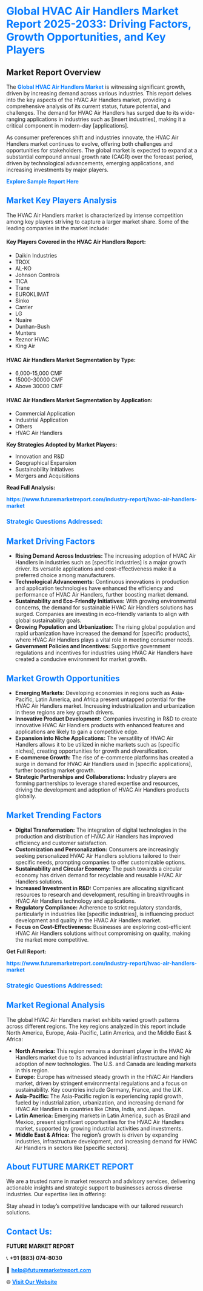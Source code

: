 <h1 style="color: #007BFF;">Global HVAC Air Handlers Market Report 2025-2033: Driving Factors, Growth Opportunities, and Key Players</h1>

<section id="overview">
<h2>Market Report Overview</h2>
<p>The <a href="https://www.futuremarketreport.com/industry-report/hvac-air-handlers-market" style="color: #007BFF; text-decoration: none;"><strong>Global HVAC Air Handlers Market</strong></a> is witnessing significant growth, driven by increasing demand across various industries. This report delves into the key aspects of the HVAC Air Handlers market, providing a comprehensive analysis of its current status, future potential, and challenges. The demand for HVAC Air Handlers has surged due to its wide-ranging applications in industries such as [insert industries], making it a critical component in modern-day [applications].</p>
<p>As consumer preferences shift and industries innovate, the HVAC Air Handlers market continues to evolve, offering both challenges and opportunities for stakeholders. The global market is expected to expand at a substantial compound annual growth rate (CAGR) over the forecast period, driven by technological advancements, emerging applications, and increasing investments by major players.</p>
</section>

<section id="overview">
<p><a href="https://www.futuremarketreport.com/request-sample/reportId=127974" style="color: #007BFF; text-decoration: none;"><strong>Explore Sample Report Here</strong></a></p>
</section>

<section id="key-players">
<h2 style="color: #007BFF;">Market Key Players Analysis</h2>
<p>The HVAC Air Handlers market is characterized by intense competition among key players striving to capture a larger market share. Some of the leading companies in the market include:</p>
<h4>Key Players Covered in the HVAC Air Handlers Report:</h4>
<ul><li>Daikin Industries</li><li>TROX</li><li>AL-KO</li><li>Johnson Controls</li><li>TICA</li><li>Trane</li><li>EUROKLIMAT</li><li>Sinko</li><li>Carrier</li><li>LG</li><li>Nuaire</li><li>Dunhan-Bush</li><li>Munters</li><li>Reznor HVAC</li><li>King Air</li></ul>
<h4>HVAC Air Handlers Market Segmentation by Type:</h4>
<ul><li>6,000-15,000 CMF</li><li>15000-30000 CMF</li><li>Above 30000 CMF</li></ul>

<h4>HVAC Air Handlers Market Segmentation by Application:</h4>
<ul><li>Commercial Application</li><li>Industrial Application</li><li>Others</li><li>HVAC Air Handlers</li></ul>
<p><strong>Key Strategies Adopted by Market Players:</strong></p>
<ul>
<li>Innovation and R&D</li>
<li>Geographical Expansion</li>
<li>Sustainability Initiatives</li>
<li>Mergers and Acquisitions</li>
</ul>
</section>

<section>
<p><strong>Read Full Analysis: </strong></p><a href="https://www.futuremarketreport.com/industry-report/hvac-air-handlers-market" style="color: #007BFF; text-decoration: none;"><strong>https://www.futuremarketreport.com/industry-report/hvac-air-handlers-market</strong></a>
<h3 style="color: #007BFF;">Strategic Questions Addressed:</h3>
</section>

<section id="driving-factors">
<h2 style="color: #007BFF;">Market Driving Factors</h2>
<ul>
<li><strong>Rising Demand Across Industries:</strong> The increasing adoption of HVAC Air Handlers in industries such as [specific industries] is a major growth driver. Its versatile applications and cost-effectiveness make it a preferred choice among manufacturers.</li>
<li><strong>Technological Advancements:</strong> Continuous innovations in production and application technologies have enhanced the efficiency and performance of HVAC Air Handlers, further boosting market demand.</li>
<li><strong>Sustainability and Eco-Friendly Initiatives:</strong> With growing environmental concerns, the demand for sustainable HVAC Air Handlers solutions has surged. Companies are investing in eco-friendly variants to align with global sustainability goals.</li>
<li><strong>Growing Population and Urbanization:</strong> The rising global population and rapid urbanization have increased the demand for [specific products], where HVAC Air Handlers plays a vital role in meeting consumer needs.</li>
<li><strong>Government Policies and Incentives:</strong> Supportive government regulations and incentives for industries using HVAC Air Handlers have created a conducive environment for market growth.</li>
</ul>
</section>

<section id="growth-opportunities">
<h2 style="color: #007BFF;">Market Growth Opportunities</h2>
<ul>
<li><strong>Emerging Markets:</strong> Developing economies in regions such as Asia-Pacific, Latin America, and Africa present untapped potential for the HVAC Air Handlers market. Increasing industrialization and urbanization in these regions are key growth drivers.</li>
<li><strong>Innovative Product Development:</strong> Companies investing in R&D to create innovative HVAC Air Handlers products with enhanced features and applications are likely to gain a competitive edge.</li>
<li><strong>Expansion into Niche Applications:</strong> The versatility of HVAC Air Handlers allows it to be utilized in niche markets such as [specific niches], creating opportunities for growth and diversification.</li>
<li><strong>E-commerce Growth:</strong> The rise of e-commerce platforms has created a surge in demand for HVAC Air Handlers used in [specific applications], further boosting market growth.</li>
<li><strong>Strategic Partnerships and Collaborations:</strong> Industry players are forming partnerships to leverage shared expertise and resources, driving the development and adoption of HVAC Air Handlers products globally.</li>
</ul>
</section>

<section id="trending-factors">
<h2 style="color: #007BFF;">Market Trending Factors</h2>
<ul>
<li><strong>Digital Transformation:</strong> The integration of digital technologies in the production and distribution of HVAC Air Handlers has improved efficiency and customer satisfaction.</li>
<li><strong>Customization and Personalization:</strong> Consumers are increasingly seeking personalized HVAC Air Handlers solutions tailored to their specific needs, prompting companies to offer customizable options.</li>
<li><strong>Sustainability and Circular Economy:</strong> The push towards a circular economy has driven demand for recyclable and reusable HVAC Air Handlers solutions.</li>
<li><strong>Increased Investment in R&D:</strong> Companies are allocating significant resources to research and development, resulting in breakthroughs in HVAC Air Handlers technology and applications.</li>
<li><strong>Regulatory Compliance:</strong> Adherence to strict regulatory standards, particularly in industries like [specific industries], is influencing product development and quality in the HVAC Air Handlers market.</li>
<li><strong>Focus on Cost-Effectiveness:</strong> Businesses are exploring cost-efficient HVAC Air Handlers solutions without compromising on quality, making the market more competitive.</li>
</ul>
</section>

<section>
<p><strong>Get Full Report: </strong></p><a href="https://www.futuremarketreport.com/industry-report/hvac-air-handlers-market" style="color: #007BFF; text-decoration: none;"><strong>https://www.futuremarketreport.com/industry-report/hvac-air-handlers-market</strong></a>
<h3 style="color: #007BFF;">Strategic Questions Addressed:</h3>
</section>


<section id="regional-analysis">
<h2 style="color: #007BFF;">Market Regional Analysis</h2>
<p>The global HVAC Air Handlers market exhibits varied growth patterns across different regions. The key regions analyzed in this report include North America, Europe, Asia-Pacific, Latin America, and the Middle East & Africa:</p>
<ul>
<li><strong>North America:</strong> This region remains a dominant player in the HVAC Air Handlers market due to its advanced industrial infrastructure and high adoption of new technologies. The U.S. and Canada are leading markets in this region.</li>
<li><strong>Europe:</strong> Europe has witnessed steady growth in the HVAC Air Handlers market, driven by stringent environmental regulations and a focus on sustainability. Key countries include Germany, France, and the U.K.</li>
<li><strong>Asia-Pacific:</strong> The Asia-Pacific region is experiencing rapid growth, fueled by industrialization, urbanization, and increasing demand for HVAC Air Handlers in countries like China, India, and Japan.</li>
<li><strong>Latin America:</strong> Emerging markets in Latin America, such as Brazil and Mexico, present significant opportunities for the HVAC Air Handlers market, supported by growing industrial activities and investments.</li>
<li><strong>Middle East & Africa:</strong> The region’s growth is driven by expanding industries, infrastructure development, and increasing demand for HVAC Air Handlers in sectors like [specific sectors].</li>
</ul>
</section>

<footer>
<h2 style="color: #007BFF;">About FUTURE MARKET REPORT</h2>
<p>We are a trusted name in market research and advisory services, delivering actionable insights and strategic support to businesses across diverse industries. Our expertise lies in offering:</p>

<p>Stay ahead in today’s competitive landscape with our tailored research solutions.</p>

<h2 style="color: #007BFF;">Contact Us:</h2>
<p><strong>FUTURE MARKET REPORT</strong></p>
<p>📞 <strong>+91 (883) 074-8030</strong></p>
<p>📧 <strong><a href="mailto:help@futuremarketreport.com" style="color: #007BFF;">help@futuremarketreport.com</a></strong></p>
<p>🌐 <strong><a href="https://www.futuremarketreport.com/" style="color: #007BFF;">Visit Our Website</a></strong></p>
</footer>